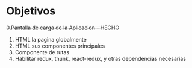 # Objetivos

~~0.Pantalla de carga de la Aplicacion - HECHO~~

1. HTML la pagina globalmente
2. HTML sus componentes principales
3. Componente de rutas
4. Habilitar redux, thunk, react-redux, y otras dependencias necesarias
